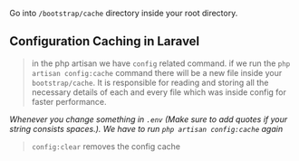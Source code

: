 Go into `/bootstrap/cache` directory inside your root directory.

## Configuration Caching in Laravel

> in the php artisan we have `config` related command.
> if we run the `php artisan config:cache` command there will be a new file inside your `bootstrap/cache`. It is responsible for reading and storing all the necessary details of each and every file which was inside config for faster performance.

_Whenever you change something in `.env` (Make sure to add quotes if your string consists spaces.). We have to run `php artisan config:cache` again_

> `config:clear` removes the config cache